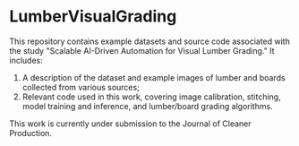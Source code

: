 # LumberVisualGrading
This repository contains example datasets and source code associated with the study "Scalable AI-Driven Automation for Visual Lumber Grading." It includes:

1. A description of the dataset and example images of lumber and boards collected from various sources;
2. Relevant code used in this work, covering image calibration, stitching, model training and inference, and lumber/board grading algorithms.

This work is currently under submission to the Journal of Cleaner Production.
